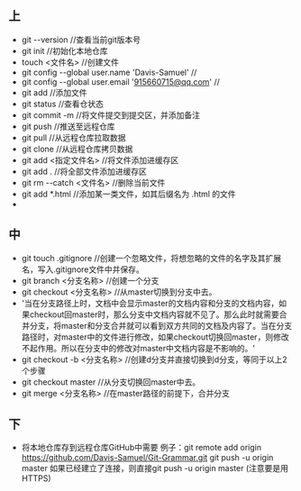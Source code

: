 ## 上

+ git --version  //查看当前git版本号
+ git init  //初始化本地仓库
+ touch <文件名>  //创建文件
+ git config --global user.name 'Davis-Samuel'  //
+ git config --global user.email '915660715@qq.com'  //
+ git add <file> //添加文件
+ git status  //查看仓状态
+ git commit -m  //将文件提交到提交区，并添加备注
+ git push  //推送至远程仓库
+ git pull  //从远程仓库拉取数据
+ git clone  //从远程仓库拷贝数据
+ git add <指定文件名>  //将文件添加进缓存区
+ git add .  //将全部文件添加进缓存区
+ git rm --catch <文件名>  //删除当前文件
+ git add *.html  //添加某一类文件，如其后缀名为 .html 的文件
+

## 中

+ git touch .gitignore //创建一个忽略文件，将想忽略的文件的名字及其扩展名，写入.gitignore文件中并保存。
+ git branch <分支名称>  //创建一个分支
+ git checkout <分支名称>  //从master切换到分支中去。
+ '当在分支路径上时，文档中会显示master的文档内容和分支的文档内容，如果checkout回master时，那么分支中文档内容就不见了。那么此时就需要合并分支，将master和分支合并就可以看到双方共同的文档及内容了。当在分支路径时，对master中的文件进行修改，如果checkout切换回master，则修改不起作用。所以在分支中的修改对master中文档内容是不影响的。'
+ git checkout -b <分支名称>  //创建d分支并直接切换到d分支，等同于以上2个步骤
+ git checkout master  //从分支切换回master中去。
+ git merge <分支名称>  //在master路径的前提下，合并分支

## 下

+ 将本地仓库存到远程仓库GitHub中需要
例子：git remote add origin https://github.com/Davis-Samuel/Git-Grammar.git
git push -u origin master
如果已经建立了连接，则直接git push -u origin master
(注意要是用HTTPS)

